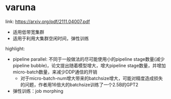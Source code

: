 # varuna
link: https://arxiv.org/pdf/2111.04007.pdf

- 适用低带宽集群
- 适用于利用大集群空闲时间，弹性训练

highlight:
- pipeline parallel: 不同于一般做法的尽可能使用小的pipeline stage数量(减少pipeline bubble)，论文提出随着模型增大，增大pipeline stage数量，并增加micro-batch数量，来减少DDP通信的开销
  - 对于micro-batch-num增大带来的batchsize增大，可能对精度造成损失的问题，作者用16倍大的batchsize训练了一个2.5B的GPT2
- 弹性训练：job morphing 
